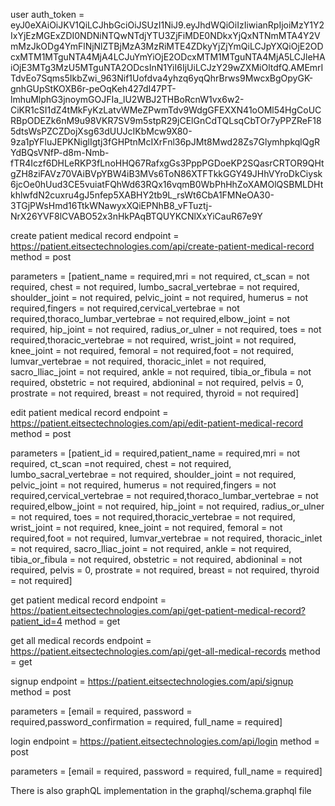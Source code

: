 user auth_token = eyJ0eXAiOiJKV1QiLCJhbGciOiJSUzI1NiJ9.eyJhdWQiOiIzIiwianRpIjoiMzY1Y2IxYjEzMGExZDI0NDNiNTQwNTdjYTU3ZjFiMDE0NDkxYjQxNTNmMTA4Y2VmMzJkODg4YmFlNjNlZTBjMzA3MzRiMTE4ZDkyYjZjYmQiLCJpYXQiOjE2ODcxMTM1MTguNTA4MjA4LCJuYmYiOjE2ODcxMTM1MTguNTA4MjA5LCJleHAiOjE3MTg3MzU5MTguNTA2ODcsInN1YiI6IjUiLCJzY29wZXMiOltdfQ.AMEmrITdvEo7Sqms5IkbZwi_963Nif1Uofdva4yhzq6yqQhrBrws9MwcxBgOpyGK-gnhGUpStKOXB6r-peOqKeh427dI47PT-lmhuMlphG3jnoymGOJFIa_lU2WBJ2THBoRcnW1vx6w2-CiKR1cSI1dZ4tMkFyKzLatvWMeZPwmTdv9WdgGFEXXN41oOMl54HgCoUCRBpODEZk6nM9u98VKR7SV9m5stpR29jCElGnCdTQLsqCbTOr7yPPZReF185dtsWsPZCZDojXsg63dUUJcIKbMcw9X80-9za1pYFluJEPKNiglIgtj3fGHPtnMcIXrFnl36pJMt8Mwd28Zs7GlymhpkqlQgRYdBQsVNfP-d8m-Nmb-fTR4Iczf6DHLeRKP3fLnoHHQ67RafxgGs3PppPGDoeKP2SQasrCRTOR9QHtgZH8ziFAVz70VAiBVpYBW4iB3MVs6ToN86XTFTkkGGY49JHhVYroDkCiysk6jcOe0hUud3CE5vuiatFQhWd63RQx16vqmB0WbPhHhZoXAMOlQSBMLDHtkhlwfdN2cuxru4gJ5nfep5XABHY2tb9L_rsWt6CbA1FMNeOA30-3TGjPWsHmd16TtkWNawyxXQiEPNhB8_vFTuztj-NrX26YVF8lCVABO52x3nHkPAqBTQUYKCNlXxYiCauR67e9Y


create patient medical record endpoint = https://patient.eitsectechnologies.com/api/create-patient-medical-record
method = post

parameters = [patient_name = required,mri = not required, ct_scan = not required, chest = not required,
lumbo_sacral_vertebrae = not required, shoulder_joint = not required, pelvic_joint = not required,
humerus = not required,fingers = not required,cervical_vertebrae = not required,thoraco_lumbar_vertebrae = not required,elbow_joint = not required,
hip_joint = not required, radius_or_ulner = not required, toes = not required,thoracic_vertebrae = not required, wrist_joint = not required,
knee_joint = not required, femoral = not required,foot = not required, lumvar_vertebrae = not required, thoracic_inlet = not required, sacro_lliac_joint = not required,
ankle = not required, tibia_or_fibula = not required, obstetric = not required, abdioninal = not required, pelvis = 0, prostrate = not required,
breast = not required, thyroid = not required]



edit patient medical record endpoint = https://patient.eitsectechnologies.com/api/edit-patient-medical-record
method = post

parameters = [patient_id = required,patient_name = required,mri = not required, ct_scan =not required, chest = not required,
lumbo_sacral_vertebrae = not required, shoulder_joint = not required, pelvic_joint = not required,
humerus = not required,fingers = not required,cervical_vertebrae = not required,thoraco_lumbar_vertebrae = not required,elbow_joint = not required,
hip_joint = not required, radius_or_ulner = not required, toes = not required,thoracic_vertebrae = not required, wrist_joint = not required,
knee_joint = not required, femoral = not required,foot = not required, lumvar_vertebrae = not required, thoracic_inlet = not required, sacro_lliac_joint = not required,
ankle = not required, tibia_or_fibula = not required, obstetric = not required, abdioninal = not required, pelvis = 0, prostrate = not required,
breast = not required, thyroid = not required]



get patient medical record endpoint = https://patient.eitsectechnologies.com/api/get-patient-medical-record?patient_id=4
method = get



get all medical records endpoint = https://patient.eitsectechnologies.com/api/get-all-medical-records
method = get



signup endpoint = https://patient.eitsectechnologies.com/api/signup
method = post

parameters = [email = required, password = required,password_confirmation = required, full_name = required]



login endpoint = https://patient.eitsectechnologies.com/api/login
method = post

parameters = [email = required, password = required, full_name = required]



There is also graphQL implementation in the graphql/schema.graphql file
